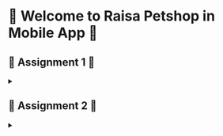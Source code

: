 # 🌸 Welcome to Raisa Petshop in Mobile App 🌸


## 🐰 Assignment 1 🐰


<details>
<summary></summary>


### 😸 Jelaskan apa yang dimaksud dengan stateless widget dan stateful widget, dan jelaskan perbedaan dari keduanya.


<details>
<summary></summary>


Stateless widget adalah widget dalam Flutter yang tidak memiliki state (keadaan) yang dapat berubah. Widget ini mendeskripsikan bagian dari antarmuka pengguna dengan cara membangun struktur widget lain yang menggambarkan antarmuka tersebut secara lebih konkret. Proses ini dilakukan secara rekursif hingga antarmuka pengguna benar-benar terbentuk. Stateless widget sangat berguna ketika antarmuka yang ditampilkan tidak tergantung pada kondisi yang berubah-ubah, tetapi hanya bergantung pada informasi konfigurasi yang ada pada widget itu sendiri dan konteks tempat widget tersebut digunakan (dalam bentuk `BuildContext`). Contohnya, jika suatu tampilan statis hanya bergantung pada informasi yang diberikan saat pembuatan objek, maka `StatelessWidget` adalah pilihan yang tepat.


Stateful widget adalah widget dalam Flutter yang memiliki state (keadaan) yang dapat berubah selama widget tersebut digunakan. Informasi yang tersimpan dalam state dapat dibaca secara sinkron saat widget dibangun dan mungkin akan berubah seiring waktu atau berdasarkan kejadian tertentu. Tanggung jawab implementasi widget adalah untuk memastikan bahwa objek `State` diberi tahu secara cepat saat state mengalami perubahan, menggunakan metode `setState`. Stateful widget juga membangun struktur widget lain secara rekursif, tetapi berbeda dengan stateless widget, struktur ini bisa berubah secara dinamis sesuai perubahan state. Ini membuat `StatefulWidget` cocok untuk antarmuka yang mungkin berubah-ubah, seperti jam atau komponen yang bergantung pada data sistem atau input pengguna.


Perbedaan utama pada statefull dan stateless widget terletak pada :
1. Mutable State vs Immutable State:
   - Stateless widget tidak memiliki state yang dapat berubah setelah dibuat, sedangkan stateful widget memiliki state yang bisa diubah sepanjang siklus hidup widget.


2. Penggunaan State:
   - Pada stateless widget, antarmuka hanya bergantung pada konfigurasi awal dan `BuildContext`. Pada stateful widget, antarmuka dapat berubah berdasarkan state yang tersimpan dalam objek `State`.


3. Pembuatan State:
   - Pada stateful widget, objek `State` dibuat menggunakan metode `createState`. Jika stateful widget dihapus dari pohon dan kemudian dimasukkan kembali, `createState` akan dipanggil ulang untuk membuat objek `State` baru.
   - Stateful widget yang memiliki `GlobalKey` akan mempertahankan `State` meskipun dipindahkan dari satu lokasi ke lokasi lain dalam pohon widget.


4. Lifecycle:
   - Stateless widget memiliki siklus hidup yang lebih sederhana karena tidak memiliki state yang harus dikelola.
   - Stateful widget memiliki siklus hidup yang lebih kompleks karena mengelola state yang dapat berubah, serta memungkinkan penggunaan `GlobalKey` untuk mempertahankan `State` dalam situasi tertentu.


sumber : [https://api.flutter.dev/flutter/widgets/StatelessWidget-class.html, https://api.flutter.dev/flutter/widgets/StatefulWidget-class.html]


</details>


### 😸 Sebutkan widget apa saja yang kamu gunakan pada proyek ini dan jelaskan fungsinya.
<details>
<summary></summary>


1. MaterialApp
    MaterialApp adalah widget yang membungkus aplikasi dan menyediakan banyak konfigurasi seperti tema aplikasi, home widget, dan title aplikasi. Widget ini juga menyediakan tampilan Material Design untuk aplikasi.
2. ThemeData
    ThemeData digunakan untuk mendefinisikan tema aplikasi, termasuk skema warna dan pengaturan tema material. Pada kode ini, tema menggunakan warna utama Colors.amber dan warna sekunder Colors.amber[50].
3. Scaffold
    Scaffold adalah struktur dasar dari halaman di Flutter, yang menyediakan elemen standar seperti AppBar, Body, Drawer, dan lain-lain. Di sini, Scaffold digunakan untuk membuat kerangka halaman utama aplikasi.
4. AppBar
    AppBar adalah widget baris atas (baris judul) dari aplikasi. Dalam proyek ini, AppBar menampilkan judul “Raisa Pet Shop” dengan latar belakang biru tua (Colors.blue[900]).
5. GridView.count
    GridView.count adalah widget yang menampilkan elemen dalam bentuk grid. Di sini, digunakan untuk menampilkan beberapa item dalam tampilan grid dengan 3 kolom, jarak antar-elemen yang bisa disesuaikan, dan padding.
6. InkWell
    InkWell adalah widget yang menambahkan efek "tinta" (ink ripple effect) saat suatu elemen diklik. Dalam proyek ini, InkWell melingkupi setiap ItemCard sehingga setiap kali pengguna mengklik sebuah item, ada efek visual yang menunjukkan bahwa elemen telah diklik.
7. SnackBar
    SnackBar adalah widget yang menampilkan notifikasi sementara di bagian bawah layar. SnackBar digunakan untuk menampilkan pesan konfirmasi bahwa pengguna telah menekan sebuah tombol item.
8. Container
    Container adalah widget yang fleksibel yang digunakan untuk mengatur tata letak, warna, padding, margin, dan ukuran dari elemen yang dibungkusnya. Dalam ItemCard, Container digunakan untuk memberikan padding dan tata letak pada item.
9. Column
    Column adalah widget yang menampilkan elemen anaknya dalam tata letak vertikal (kolom). Di sini, Column digunakan dalam ItemCard untuk menampilkan ikon dan teks dalam susunan vertikal.
10. Icon
    Icon adalah widget untuk menampilkan ikon dari pustaka ikon bawaan Flutter. Di ItemCard, ikon digunakan untuk memberikan identifikasi visual pada setiap item seperti “Lihat Daftar Produk,” “Tambah Produk,” dan “Logout.”
11. Text
    Text adalah widget untuk menampilkan teks. Dalam kode ini, Text digunakan di berbagai tempat untuk menampilkan judul aplikasi, nama item, judul kartu informasi, dan isi kartu informasi.
12. Card
    Card adalah widget Material Design yang memiliki elevation (ketinggian) dan border radius yang dapat disesuaikan. Di sini, Card digunakan dalam InfoCard untuk menampilkan informasi dengan gaya kartu.
13. MediaQuery
    MediaQuery menyediakan informasi tentang ukuran dan orientasi layar perangkat. Di InfoCard, MediaQuery digunakan untuk menentukan lebar kartu berdasarkan lebar layar perangkat.
</details>


### 😸 Apa fungsi dari setState()? Jelaskan variabel apa saja yang dapat terdampak dengan fungsi tersebut.
<details>
<summary></summary>


setState() dalam Flutter adalah sebuah metode yang digunakan di dalam objek State dari sebuah StatefulWidget untuk memberi tahu framework Flutter bahwa tampilan widget harus diperbarui. Saat Anda memanggil setState(), Flutter menandai status widget sebagai "kotor" atau "dirty", yang berarti UI perlu diperbarui pada frame berikutnya. Perubahan yang dilakukan pada variabel status (variabel di dalam objek State) hanya akan tercermin di UI setelah setState() dipanggil. Semua variabel yang berada di dalam objek State dari sebuah StatefulWidget dapat terpengaruh oleh setState(). Terutama, variabel-variabel yang menyimpan informasi penting untuk UI, seperti:
- Counter atau variabel numerik lainnya (misalnya untuk menghitung jumlah klik)
- Boolean (untuk mengubah status on/off, tampilan, atau status terpilih/tidak terpilih)
- String (untuk memperbarui teks yang ditampilkan di UI)
- List dan Map (untuk memperbarui daftar item yang ditampilkan di User Interface)
sumber : [https://dev.to/nicks101/when-to-use-setstate-in-flutter-380]
</details>


### 😸 Jelaskan perbedaan antara const dengan final.
<details>
<summary></summary>


Secara garis besar, perbedaan antara variabel const dan final terletak pada :
1. Waktu Penetapan Nilai
    final: Nilai final ditetapkan hanya sekali dan bisa diberikan nilai saat runtime. Ini berarti bahwa nilai final dapat ditentukan berdasarkan perhitungan atau hasil yang hanya tersedia saat program berjalan, seperti hasil dari operasi atau fungsi.
    const: Nilai const ditetapkan pada waktu compile-time, jadi harus diketahui sebelumnya. Ini hanya bisa digunakan dengan nilai yang benar-benar konstan yang tidak akan berubah, seperti angka tetap atau string, dan tidak bisa berasal dari operasi yang dijalankan saat runtime.
2. Kedalaman Immutabilitas
    final: Hanya variabel atau objek yang ditandai dengan final yang tidak dapat diubah. Namun, jika variabel final adalah koleksi atau objek kompleks, isi dalam koleksi tersebut masih bisa diubah, kecuali elemen-elemen di dalamnya juga ditandai dengan final atau const.
    const: Objek atau koleksi yang ditandai const bersifat deeply immutable atau transitively immutable. Artinya, seluruh struktur data di dalamnya, termasuk semua elemen, juga harus const dan tidak bisa diubah sama sekali.
3. Penggunaan di dalam Kelas
    final: Bisa dideklarasikan sebagai field instance di kelas tanpa harus bersifat static. Setiap objek kelas akan memiliki nilai final-nya sendiri.
    const: Dalam konteks kelas, const harus digunakan bersama dengan static, yaitu static const, karena const harus sudah diinisialisasi saat compile-time dan tidak bisa terkait dengan instance kelas.
4. Canonization atau Penggabungan Objek Const
    const: Objek const di-Dart adalah canonicalized, artinya jika Anda membuat objek const dengan nilai yang sama, Dart akan menggunakan satu objek yang sama untuk menghemat memori.
    final: Objek final tidak bersifat canonicalized. Jika dua variabel final memiliki nilai yang sama, Dart tetap akan membuat dua objek terpisah.


sumber : [https://stackoverflow.com/questions/50431055/what-is-the-difference-between-the-const-and-final-keywords-in-dart]
</details>


### 😸 Jelaskan bagaimana cara kamu mengimplementasikan checklist-checklist di atas.
<details>
<summary></summary>


Saya memulai pembuatan proyek Flutter baru bernama `petshop_mobile` dengan perintah `flutter create petshop_mobile` dan kemudian masuk ke dalam direktori proyek yang baru terbentuk. Secara otomatis, struktur proyek dasar terbentuk, termasuk file `main.dart` yang berfungsi sebagai entry point. Langkah selanjutnya adalah membuat file baru bernama `menu.dart` untuk memisahkan tampilan utama aplikasi sehingga `main.dart` bisa tetap ringkas dan berfungsi hanya sebagai entry point. Karena aplikasi ini memerlukan interaksi dinamis, saya mengubah `StatelessWidget` menjadi `StatefulWidget`, yang memungkinkan penggunaan fungsi `setState()` untuk memperbarui UI secara real-time saat tombol ditekan. Untuk menjaga kerapian struktur, saya memindahkan kode utama dari `main.dart` (mulai dari baris ke-39 hingga akhir) ke dalam `menu.dart`, sehingga bagian tampilan aplikasi berada dalam file terpisah.


Di `menu.dart`, saya membuat kelas bernama `ItemHomepage` dengan atribut `name`, `icon`, dan `color`. Atribut-atribut ini memungkinkan saya untuk mengatur nama, ikon, dan warna setiap tombol yang akan ditampilkan di halaman utama. Selanjutnya, saya membuat object ItemHomepage pada MyHomepage(). Setiap tombol diatur agar memiliki ikon, warna, dan teks yang berbeda, sesuai data yang diberikan. Untuk menambah interaksi, pada setiap tombol, saya menambahkan `SnackBar` yang akan muncul saat tombol ditekan dan menampilkan pesan, seperti “Kamu telah menekan tombol {nama}!”. Saya menggunakan `ScaffoldMessenger` untuk memunculkan `SnackBar` ini. Kode ini mengatur tampilan tombol sebagai berikut:


```dart
return Material(
  color: item.color, // Warna dari item
  borderRadius: BorderRadius.circular(12),
  child: InkWell(
    onTap: () {
      ScaffoldMessenger.of(context)
        ..hideCurrentSnackBar()
        ..showSnackBar(
          SnackBar(content: Text("Kamu telah menekan tombol ${item.name}!")),
        );
    },
    child: Column(
      mainAxisAlignment: MainAxisAlignment.center,
      children: [
        Icon(item.icon, color: Colors.white),
        Text(item.name, style: TextStyle(color: Colors.white)),
      ],
    ),
  ),
);
```


Setelah menyiapkan `menu.dart`, langkah terakhir adalah mengintegrasikan `MenuPage` ini dengan `main.dart` agar dapat menjadi tampilan utama saat aplikasi dijalankan. Saya melakukan ini dengan memanggil `MyHomePage()` sebagai nilai `home` di `MaterialApp` pada `main.dart`. Dengan langkah-langkah ini, saya berhasil membuat tiga tombol dengan variasi warna dan ikon, serta menampilkan `SnackBar` dengan pesan yang dinamis setiap kali salah satu tombol ditekan.
</details>


</details>


## 🐰 Assignment 2 🐰


<details>
<summary></summary>


### 😸 Apa kegunaan const di Flutter? Jelaskan apa keuntungan ketika menggunakan const pada kode Flutter. Kapan sebaiknya kita menggunakan const, dan kapan sebaiknya tidak digunakan?


<details>
<summary></summary>


Dalam Flutter, `const` berguna untuk meningkatkan kinerja dan efisiensi memori dengan menandai widget atau nilai sebagai konstan (immutable), sehingga tidak perlu dibangun ulang selama aplikasi berjalan. Ketika sebuah widget atau nilai ditandai dengan `const`, Flutter mengetahui bahwa elemen tersebut tidak akan berubah, sehingga dapat dioptimalkan untuk proses rendering dan manajemen memori. Keuntungan utama menggunakan `const` adalah optimalisasi kinerja, karena widget yang ditandai `const` hanya dibuat satu kali dan di-reuse tanpa harus di-render ulang setiap saat, yang membantu aplikasi berjalan lebih lancar. Selain itu, `const` juga menghemat memori, karena hanya satu instance widget yang disimpan dalam memori. Hal ini mengurangi frekuensi pengumpulan sampah (garbage collection) dan membantu meningkatkan kecepatan aplikasi. Selain kinerja dan efisiensi memori, penggunaan `const` juga membuat kode lebih bersih dan mudah dipahami, karena menunjukkan secara jelas elemen-elemen yang tidak akan berubah. Sebaiknya gunakan `const` untuk widget statis yang tidak akan berubah, seperti `Text` atau `Icon`, serta untuk nilai tetap seperti padding, margin, atau warna yang tidak dinamis. Namun, `const` tidak perlu digunakan pada widget atau nilai yang bisa berubah selama runtime, seperti nilai yang bergantung pada input pengguna atau data eksternal, atau pada widget yang membutuhkan status, seperti `StatefulWidget`. Penggunaan `const` secara bijak bisa membantu aplikasi Flutter menjadi lebih efisien dan responsif, terutama saat ada banyak elemen UI yang bersifat statis.


sumber : [https://medium.com/@pakorn_traipan/final-vs-const-in-dart-choosing-the-right-variable-type-for-your-program-2117c2a3b96b#:~:text=Because%20const%20variables%20are%20known%20at%20compile-time%2C%20they,compiler%20cannot%20optimize%20them%20in%20the%20same%20way.]


</details>


### 😸 Jelaskan dan bandingkan penggunaan Column dan Row pada Flutter. Berikan contoh implementasi dari masing-masing layout widget ini!


<details>
<summary></summary>
Dalam Flutter, `Row` dan `Column` adalah dua widget dasar yang digunakan untuk menyusun elemen-elemen UI dalam tata letak horizontal atau vertikal. `Row` digunakan untuk menempatkan elemen secara horizontal (dari kiri ke kanan atau sebaliknya), sedangkan `Column` digunakan untuk menempatkan elemen secara vertikal (dari atas ke bawah atau sebaliknya). Keduanya memiliki properti penting seperti `mainAxisAlignment` dan `crossAxisAlignment` yang memungkinkan kita untuk mengatur posisi dan ruang di antara anak-anak widget.


#### 1. Row
`Row` digunakan untuk menempatkan widget anak-anak secara horizontal. Properti `mainAxisAlignment` digunakan untuk mengatur penempatan anak-anak widget sepanjang sumbu utama (horizontal), sedangkan `crossAxisAlignment` mengatur posisi widget anak sepanjang sumbu silang (vertikal).


Contoh penggunaan `Row`:


```dart
import 'package:flutter/material.dart';


void main() {
  runApp(const MyApp());
}


class MyApp extends StatelessWidget {
  const MyApp({Key? key}) : super(key: key);


  @override
  Widget build(BuildContext context) {
    return MaterialApp(
      home: Scaffold(
        appBar: AppBar(
          title: const Text("Contoh Row"),
        ),
        body: Row(
          mainAxisAlignment: MainAxisAlignment.spaceAround,
          children: <Widget>[
            Container(
              padding: const EdgeInsets.all(10),
              color: Colors.blue,
              child: const Text("Item 1"),
            ),
            Container(
              padding: const EdgeInsets.all(10),
              color: Colors.green,
              child: const Text("Item 2"),
            ),
            Container(
              padding: const EdgeInsets.all(10),
              color: Colors.red,
              child: const Text("Item 3"),
            ),
          ],
        ),
      ),
    );
  }
}
```


Pada contoh di atas, kita memiliki tiga `Container` sebagai widget anak dari `Row`. Mereka akan ditempatkan secara horizontal dengan `mainAxisAlignment.spaceAround`, yang memberi ruang di antara setiap anak dan sebelum serta setelah anak pertama dan terakhir.


#### 2. Column
`Column` digunakan untuk menempatkan widget anak-anak secara vertikal. Sama seperti `Row`, `Column` memiliki `mainAxisAlignment` untuk mengatur posisi anak-anak sepanjang sumbu utama (vertikal) dan `crossAxisAlignment` untuk sumbu silang (horizontal).


Contoh penggunaan `Column`:


```dart
import 'package:flutter/material.dart';


void main() {
  runApp(const MyApp());
}


class MyApp extends StatelessWidget {
  const MyApp({Key? key}) : super(key: key);


  @override
  Widget build(BuildContext context) {
    return MaterialApp(
      home: Scaffold(
        appBar: AppBar(
          title: const Text("Contoh Column"),
        ),
        body: Column(
          mainAxisAlignment: MainAxisAlignment.spaceAround,
          children: <Widget>[
            Container(
              padding: const EdgeInsets.all(10),
              color: Colors.blue,
              child: const Text("Item 1"),
            ),
            Container(
              padding: const EdgeInsets.all(10),
              color: Colors.green,
              child: const Text("Item 2"),
            ),
            Container(
              padding: const EdgeInsets.all(10),
              color: Colors.red,
              child: const Text("Item 3"),
            ),
          ],
        ),
      ),
    );
  }
}
```


Dalam contoh `Column` di atas, widget `Container` disusun secara vertikal dengan `mainAxisAlignment.spaceAround`, memberi ruang di antara setiap widget serta di antara widget pertama dan terakhir dengan batas layar.


#### Perbandingan Penggunaan
- **Arah Penataan**: `Row` menyusun elemen secara horizontal, sementara `Column` secara vertikal.
- **mainAxisAlignment**: Pada `Row`, `mainAxisAlignment` digunakan untuk mengatur elemen secara horizontal; pada `Column`, digunakan untuk mengatur elemen secara vertikal.
- **crossAxisAlignment**: Pada `Row`, `crossAxisAlignment` mengatur posisi elemen secara vertikal, sedangkan pada `Column`, mengatur secara horizontal.
 
Kedua widget ini sering digunakan bersama untuk membuat tata letak yang kompleks dalam aplikasi Flutter, dan penggunaannya tergantung pada arah penyusunan elemen yang dibutuhkan dalam desain UI.
sumber : [https://www.geeksforgeeks.org/row-and-column-widgets-in-flutter-with-example/]
</details>


### 😸 Sebutkan apa saja elemen input yang kamu gunakan pada halaman form yang kamu buat pada tugas kali ini. Apakah terdapat elemen input Flutter lain yang tidak kamu gunakan pada tugas ini? Jelaskan!

<details>
<summary></summary>

Pada tugas kali ini, saya telah menggunakan berbagai elemen input untuk mengumpulkan data dalam form produk, seperti input bertipe String untuk nama produk, flavour, deskripsi, kategori, dan URL gambar;
input bertipe int untuk harga dan jumlah produk; input bertipe double untuk netto; dan input bertipe DateTime untuk memilih tanggal kedaluwarsa produk. Selain itu, terdapat beberapa elemen input lain yang tidak
saya gunakan namun bisa bermanfaat dalam berbagai kasus. Misalnya, **DropdownButtonFormField** yang memungkinkan pengguna memilih satu opsi dari daftar pilihan, cocok untuk memilih kategori produk. **Checkbox** dan **Switch** juga dapat digunakan untuk opsi boolean,
seperti persetujuan atau status aktif/non-aktif produk. **Radio Buttons** berguna untuk memilih satu opsi dari beberapa pilihan, sedangkan **File Picker** memudahkan pengguna mengunggah file, seperti gambar produk, langsung dari perangkat.
Elemen lain seperti **TextField dengan Custom Input Formatter** memungkinkan penerapan format khusus, misalnya untuk memasukkan nomor telepon, dan **DateRangePicker** atau **TimePicker** bisa digunakan untuk memilih rentang tanggal atau waktu.
**Slider** juga bisa dimanfaatkan untuk memilih nilai dalam rentang tertentu, seperti memilih harga diskon. Semua elemen input ini dapat meningkatkan pengalaman pengguna, memberikan lebih banyak pilihan interaksi, dan memenuhi kebutuhan aplikasi
dengan cara yang lebih interaktif dan fungsional.
</details>


### 😸 Bagaimana cara kamu mengatur tema (theme) dalam aplikasi Flutter agar aplikasi yang dibuat konsisten? Apakah kamu mengimplementasikan tema pada aplikasi yang kamu buat?

<details>
<summary></summary>

Dalam aplikasi Flutter yang saya buat, saya telah mengatur tema menggunakan `ThemeData` pada `MaterialApp`, di mana skema warna ditentukan dengan warna biru sebagai warna utama (primary) dan biru gelap (`blue[900]`) sebagai warna sekunder. Penerapan tema ini memberikan konsistensi visual di seluruh aplikasi, terutama terlihat pada elemen-elemen seperti app bar dan tombol, yang menciptakan kesan yang seragam dan mudah dikenali pengguna. Penggunaan warna yang konsisten membantu membangun identitas visual aplikasi dan meningkatkan kenyamanan pengguna.

Meskipun tema ini sudah memberikan dasar yang kuat untuk visual aplikasi, penggunaannya masih relatif terbatas pada penentuan skema warna. Saya belum sepenuhnya memanfaatkan kemampuan `ThemeData` untuk mengatur elemen-elemen visual lainnya, seperti tipografi, gaya tombol khusus, atau widget lain yang dapat disesuaikan. Dengan mengembangkan tema ini lebih lanjut, saya dapat menciptakan gaya visual yang lebih lengkap dan personal untuk aplikasi, seperti menyesuaikan gaya teks default, mengatur border dan elevasi tombol, atau bahkan mendefinisikan tema untuk mode terang dan gelap secara lebih mendetail. Pemanfaatan penuh `ThemeData` akan memungkinkan aplikasi memiliki tampilan yang lebih menyatu dan profesional, serta meningkatkan pengalaman pengguna secara keseluruhan.

</details>

### 😸 Bagaimana cara kamu menangani navigasi dalam aplikasi dengan banyak halaman pada Flutter?

<details>
<summary></summary>
Dalam aplikasi Flutter dengan banyak halaman, saya menggunakan metode navigasi seperti `Navigator.push()` dan `Navigator.pushReplacement()` untuk mengatur perpindahan antar halaman dengan efektif. Dengan `Navigator.push()`, saya dapat menambahkan halaman baru ke dalam stack navigasi, memungkinkan pengguna kembali ke halaman sebelumnya, seperti saat membuka halaman detail dari daftar item. Ini cocok digunakan ketika pengguna ingin menelusuri informasi lebih lanjut tetapi tetap memiliki opsi untuk kembali ke layar sebelumnya.

Sebaliknya, saya menggunakan `Navigator.pushReplacement()` untuk mengganti halaman saat ini dengan halaman baru, sehingga halaman sebelumnya dihapus dari stack. Metode ini berguna dalam skenario seperti transisi dari halaman login ke halaman beranda setelah proses autentikasi, memastikan pengguna tidak bisa kembali ke layar login.
</details>

## 🐰 Assignment 3 🐰

### 😸 Jelaskan mengapa kita perlu membuat model untuk melakukan pengambilan ataupun pengiriman data JSON? Apakah akan terjadi error jika kita tidak membuat model terlebih dahulu?

<details>
<summary></summary>

JSON adalah format yang menyimpan informasi terstruktur serta banyak digunakan sebagai alternatif yang lebih sederhana dan ringan dari XML (Extensive Markup Language).

Format XML kini sudah cukup jarang digunakan karena sulit dikonversi menjadi objek JavaScript. Butuh ribuan baris kode dan banyak kustomisasi berdasarkan elemen tertentu yang perlu diuraikan (parse).

Sebagai perbandingan, parser JSON hanya membutuhkan satu baris kode untuk mengubah teks menjadi JavaScript karena syntax keduanya sangat mirip.

JSON menggunakan parsing sisi server untuk meningkatkan responsivitas. Prosesnya tidak memerlukan informasi awal tentang objek parsing, sehingga JSON kini banyak digunakan sebagai format standar pertukaran data.

User juga bisa meminta data dari berbagai domain dengan memanfaatkan metode yang disebut ‘JSON padding’ (JSONP), yang menggunakan fungsi callback untuk mengirimkan data JSON. Hasilnya, batasan  same-origin policy pun tidak lagi menjadi halangan.

Membuat model untuk pengambilan atau pengiriman data JSON sangat penting karena membantu memastikan validitas dan keamanan data yang diterima atau dikirimkan. Model digunakan untuk memvalidasi bahwa data JSON memiliki struktur dan tipe data yang sesuai, sehingga mencegah kesalahan akibat data yang tidak valid atau hilang. Selain itu, penggunaan model juga memastikan konsistensi dalam pengelolaan data, memudahkan pemeliharaan kode, dan memungkinkan transformasi data secara efisien antara format JSON dan objek yang digunakan dalam aplikasi. Tanpa model, risiko kesalahan menjadi lebih tinggi, terutama dalam kasus data yang tidak sesuai atau sulit ditangani, yang dapat mengakibatkan error pada parsing, debugging yang rumit, atau ketidakkonsistenan data dalam sistem yang lebih besar.  
JSON kini menjadi format standar dalam pertukaran data karena kelebihannya dibandingkan XML. JSON memiliki sintaks yang lebih sederhana, ukuran yang lebih kecil, dan kemampuan untuk langsung dikonversi menjadi objek JavaScript menggunakan satu baris kode, seperti `JSON.parse()`. Berbeda dengan XML yang membutuhkan parser lebih kompleks, JSON menawarkan kecepatan parsing yang lebih baik dan mendukung fitur JSONP untuk pengambilan data lintas domain, membuatnya ideal untuk aplikasi modern. Dengan model yang baik, pengembang dapat memanfaatkan kelebihan JSON sepenuhnya dan meminimalkan potensi kesalahan.
sumber : [https://www.hostinger.co.id/tutorial/apa-itu-json]

</details>

### 😸 Jelaskan fungsi dari library http yang sudah kamu implementasikan pada tugas ini

<details>
<summary></summary>
Library HTTP yang digunakan dalam tugas ini berfungsi sebagai alat untuk memfasilitasi komunikasi antara klien dan server menggunakan protokol HTTP, yang merupakan standar utama dalam pertukaran data di internet. Dengan library ini, pengembang dapat mengirimkan permintaan HTTP seperti **GET** untuk mengambil data, **POST** untuk mengirimkan data, atau **PUT** dan **DELETE** untuk mengedit atau menghapus data di server. Selain itu, library ini juga membantu memproses respons dari server, seperti membaca data yang dikembalikan dalam format JSON atau format lainnya, sehingga mempermudah integrasi antara aplikasi klien dengan layanan berbasis API. Library HTTP mengotomatisasi banyak proses teknis, seperti pembentukan header permintaan, pengelolaan koneksi, dan interpretasi respons, sehingga pengembang tidak perlu menangani detail komunikasi secara manual.

Protokol HTTP sendiri adalah sistem komunikasi lapisan aplikasi yang memungkinkan transfer data seperti teks, gambar, video, dan file lainnya antara klien dan server. HTTP menggunakan mekanisme permintaan dan respons, di mana klien mengirimkan permintaan (request) ke server melalui URL atau alamat domain, dan server merespons dengan data yang diminta. Proses ini stateless, artinya server tidak menyimpan informasi tentang koneksi yang sudah selesai, sehingga setiap permintaan bersifat independen. Protokol HTTP juga menyediakan aturan tentang bagaimana data dikodekan, dikirim, dan diterima, memastikan pertukaran informasi dapat dilakukan dengan cara yang konsisten dan dapat diandalkan.

Dengan menggunakan library HTTP, pengembang dapat memanfaatkan protokol ini secara lebih efisien, baik untuk mengambil data dari server maupun untuk mengirim data ke server. Misalnya, dalam tugas ini, library HTTP digunakan untuk menangani pengambilan atau pengiriman data dalam format JSON, yang banyak digunakan sebagai standar pertukaran data karena sifatnya yang ringan dan mudah dipahami. Library ini tidak hanya mempercepat pengembangan tetapi juga mengurangi risiko kesalahan karena mengelola banyak detail komunikasi secara otomatis. Hasilnya, aplikasi dapat berfungsi dengan baik dalam berkomunikasi dengan server, mendukung pengalaman pengguna yang responsif dan efisien.
sumber : [https://it.telkomuniversity.ac.id/protokol-http-kenali-pengertian-serta-fungsinya-dalam-internet/

]
</details>

### 😸 Jelaskan fungsi dari CookieRequest dan jelaskan mengapa instance CookieRequest perlu untuk dibagikan ke semua komponen di aplikasi Flutter.

<details>
<summary></summary>
**Fungsi CookieRequest dalam Aplikasi Flutter:**

`CookieRequest` dalam konteks aplikasi Flutter digunakan untuk menangani dan mengelola cookie yang diterima dari server dalam proses komunikasi HTTP. Cookie sendiri adalah informasi yang dikirim oleh server dan disimpan pada perangkat pengguna, yang kemudian dapat digunakan kembali pada kunjungan berikutnya. Fungsi utama dari `CookieRequest` adalah untuk mengakses, menyimpan, dan mengirim cookie dalam setiap permintaan HTTP yang dilakukan oleh aplikasi. Dengan menggunakan `CookieRequest`, aplikasi dapat mengelola sesi pengguna, memastikan bahwa pengguna tetap login atau memiliki preferensi yang sama pada sesi berikutnya tanpa harus mengulang proses login atau pengaturan.

**Mengapa Instance CookieRequest Perlu Dibagikan ke Semua Komponen Aplikasi:**

Di aplikasi Flutter, instance `CookieRequest` perlu dibagikan ke semua komponen aplikasi untuk memastikan konsistensi dalam pengelolaan informasi sesi dan pengaturan pengguna di seluruh aplikasi. Cookie sering digunakan untuk menyimpan data penting seperti informasi login, pengaturan pribadi, atau preferensi pengguna. Jika `CookieRequest` hanya tersedia di bagian tertentu dari aplikasi, maka aplikasi akan kehilangan informasi ini saat berpindah layar atau melakukan permintaan API, yang dapat mengganggu pengalaman pengguna. Dengan membagikan instance `CookieRequest` ke seluruh komponen, aplikasi memastikan bahwa setiap permintaan HTTP, baik itu permintaan login, pengaturan, atau permintaan data lainnya, dapat menggunakan cookie yang tepat untuk memberikan pengalaman pengguna yang mulus dan konsisten.

Dengan demikian, `CookieRequest` sangat penting untuk menjaga keberlanjutan sesi pengguna dan personalisasi aplikasi, memungkinkan pengembang untuk mengelola preferensi pengguna secara efektif dan menyajikan konten yang relevan sesuai dengan kebiasaan dan pengaturan mereka.
sumber : [https://dasarpemrogramangolang.novalagung.com/B-cookie.html]

</details>

### 😸 Jelaskan mekanisme pengiriman data mulai dari input hingga dapat ditampilkan pada Flutter.

<details>
<summary></summary>

Untuk mengirimkan data dari input hingga ditampilkan dalam aplikasi Flutter, umumnya data akan melalui beberapa tahap dari pengumpulan hingga tampilan antarmuka pengguna. Berikut adalah mekanisme pengiriman data tersebut:

#### 1. **Input Data**
   Data dapat dimasukkan melalui berbagai jenis widget input di Flutter, seperti:
   - **TextField**: Untuk memasukkan teks.
   - **DropdownButton**: Untuk memilih dari pilihan yang ada.
   - **Checkbox** atau **Radio**: Untuk memilih nilai biner.
   
   Misalnya, menggunakan `TextField` untuk input teks:
   ```dart
   TextEditingController _controller = TextEditingController();
   TextField(
     controller: _controller,
     decoration: InputDecoration(labelText: 'Masukkan data'),
   );
   ```

#### 2. **Menyimpan Data**
   Setelah data dimasukkan, data tersebut akan disimpan dalam sebuah variabel atau objek. Biasanya, data akan disimpan dalam `TextEditingController` untuk teks atau variabel sederhana untuk data lainnya.

   Misalnya, untuk mendapatkan teks yang dimasukkan pada `TextField`:
   ```dart
   String inputData = _controller.text;
   ```

#### 3. **Pengolahan Data (Opsional)**
   Jika diperlukan, data yang dimasukkan dapat diproses terlebih dahulu sebelum dikirim atau ditampilkan. Misalnya, validasi input atau konversi data.

   Contoh validasi:
   ```dart
   if (inputData.isEmpty) {
     // Menampilkan pesan kesalahan
     print("Input tidak boleh kosong");
   }
   ```

#### 4. **Pengiriman Data**
   Data yang sudah diproses atau disimpan bisa dikirim ke backend atau disimpan dalam state aplikasi. 
   - **State Management**: Flutter menggunakan berbagai metode manajemen status seperti `Provider`, `Riverpod`, `Bloc`, atau `setState` untuk memperbarui tampilan berdasarkan data.
   
   Misalnya menggunakan `setState` untuk memperbarui tampilan:
   ```dart
   setState(() {
     // Mengubah data yang ditampilkan
     _displayData = inputData;
   });
   ```

   Jika data dikirim ke server (misalnya menggunakan `http`), bisa dilakukan dengan:
   ```dart
   final response = await http.post(
     Uri.parse('https://api.example.com/data'),
     body: {'data': inputData},
   );
   ```
</details>

### 😸 Jelaskan mekanisme autentikasi dari login, register, hingga logout. Mulai dari input data akun pada Flutter ke Django hingga selesainya proses autentikasi oleh Django dan tampilnya menu pada Flutter.

<details>
<summary></summary>

Mekanisme autentikasi dari proses login, register, hingga logout antara aplikasi Flutter dan backend Django melibatkan beberapa langkah penting. Berikut adalah penjelasan lengkapnya:

1. Register (Pendaftaran Akun)
#### Input Data di Flutter: Pengguna memasukkan data akun seperti nama, email, dan kata sandi di halaman pendaftaran Flutter.
#### Pengiriman Data ke Backend Django:
Flutter mengirim data input pengguna dalam bentuk permintaan HTTP (biasanya POST) ke endpoint API yang dibuat di Django untuk proses pendaftaran, seperti /auth/register/.
Data dikirim dalam format JSON, dan Flutter menggunakan library seperti http atau dio untuk membuat permintaan ini.
#### Proses di Django:
Django menerima permintaan di endpoint yang telah dibuat pada views.py.
Data diverifikasi (misalnya, memastikan bahwa email tidak duplikat dan kata sandi memenuhi kriteria keamanan).
Django membuat entitas pengguna baru di database, mengenkripsi kata sandi menggunakan hashing bawaan Django (misalnya make_password()).
Jika pendaftaran berhasil, Django mengembalikan respons sukses (biasanya dengan status kode 201 dan pesan JSON).
#### Tanggapan ke Flutter:
Flutter menerima respons sukses dan dapat menampilkan notifikasi bahwa pendaftaran telah berhasil. Jika gagal maka flutter akan mengirimkan snackbar untuk menginformasikan bahwa register gagal
2. Login (Masuk)
#### Input Data di Flutter: Pengguna memasukkan email dan kata sandi di halaman login Flutter.
#### Pengiriman Data ke Backend Django:
Flutter mengirim data ini ke endpoint API login Django (misalnya /auth/login/) dalam bentuk permintaan HTTP POST.
#### Proses Autentikasi di Django:
Django memeriksa data input terhadap entri di database dengan metode seperti authenticate() untuk memvalidasi email dan kata sandi.
Jika validasi berhasil, Django membuat sesi pengguna atau token autentikasi (jika menggunakan autentikasi berbasis token/JWT).
Token ini dapat dikembalikan ke Flutter untuk disimpan sementara, biasanya di SharedPreferences untuk penyimpanan lokal.
#### Tanggapan ke Flutter:
Jika login berhasil, Django mengembalikan token autentikasi atau respons sesi dengan status kode 200.
Flutter menyimpan token ini dan menggunakannya untuk autentikasi permintaan selanjutnya (header Authorization).
3. Menampilkan Menu Utama di Flutter
#### Penggunaan Token untuk Autentikasi:
Token yang diperoleh selama login digunakan Flutter untuk memuat data dan mengakses halaman yang memerlukan otorisasi.
Flutter mengirimkan permintaan API dengan token ini di header (Authorization: Bearer <token>) ke endpoint Django untuk memvalidasi apakah pengguna berhak mengakses konten.
#### Verifikasi di Django:
Django memeriksa validitas token di middleware atau fungsi khusus yang memverifikasi keaslian token.
Jika valid, Django mengembalikan data yang diminta, dan Flutter menampilkan menu utama atau konten terkait.
#### Menampilkan Menu di Flutter:
Flutter memproses data dari Django dan menampilkan menu utama yang sesuai dengan otorisasi pengguna.
4. Logout (Keluar)
#### Aksi Logout di Flutter:
Pengguna menekan tombol logout di aplikasi Flutter.
Pengiriman Permintaan ke Backend Django:
Flutter mengirim permintaan logout ke endpoint API seperti /api/logout/, umumnya dengan metode POST.
Token atau sesi dapat dikirimkan agar Django dapat mengidentifikasi pengguna yang ingin logout.
#### Proses Logout di Django:
Django menghapus sesi pengguna dari server atau mengatur token agar tidak valid lagi (misalnya, menghapus token di database atau menambahkan token ke blacklist).
Django mengembalikan respons sukses, seperti status kode 204 (tanpa konten).
#### Tanggapan ke Flutter:
Flutter menerima respons sukses dan menghapus token autentikasi dari penyimpanan lokal (SharedPreferences), memastikan pengguna tidak lagi diidentifikasi sebagai pengguna yang sudah login. Kemuadian, Aplikasi Flutter diarahkan ke halaman login

</details>

### 😸 Jelaskan bagaimana cara kamu mengimplementasikan checklist di atas secara step-by-step! (bukan hanya sekadar mengikuti tutorial).

<details>
<summary></summary>

#### 1. **Implementasi Fitur Registrasi Akun pada Proyek Django**
Saya memulai dengan menambahkan aplikasi *authentication* pada proyek Django untuk menangani proses registrasi, login, dan logout. Selanjutnya, saya menambahkan `authentication` ke dalam daftar `INSTALLED_APPS` di file `settings.py` proyek. Kemudian, saya menginstal library `django-cors-headers` untuk mengizinkan akses lintas domain, dan menambahkannya ke `INSTALLED_APPS` serta menyertakan `corsheaders.middleware.CorsMiddleware` di bagian middleware.

Saya juga menambahkan path untuk mengarahkan ke aplikasi *authentication* di `urls.py` proyek. Setelah itu, saya membuat fungsi *view* untuk login, registrasi, dan logout di dalam aplikasi *authentication*, dan menambahkan file `urls.py` yang tidak digenerasi secara otomatis saat pembuatan aplikasi namun memiliki fungsi penting untuk mengelola rute URL yang diperlukan.

#### 2. **Membuat Halaman Login di Proyek Flutter**
Saya menginstal package `provider` dan `pbp_django_auth` di proyek Flutter dengan menjalankan perintah:
```
flutter pub add provider
flutter pub add pbp_django_auth
```
Kemudian, saya memodifikasi *root widget* di `main.dart` agar menyediakan `CookieRequest` untuk semua *child widget* menggunakan *Provider*. Saya membuat dua berkas baru di folder `lib/screens`, yaitu `login.dart` dan `register.dart`, untuk halaman login dan registrasi. Untuk memastikan pengguna hanya bisa mengakses halaman lain setelah login, saya mengubah `home: MyHomePage()` menjadi `home: const LoginPage()` di `main.dart`. Selanjutnya, saya mengatur form login dan registrasi agar mengarah ke *endpoint* Django yang relevan.

#### 3. **Membuat Model Kustom untuk Proyek Flutter**
Saya mengirim hasil *endpoint* JSON dari Django ke *QuickType* untuk membangkitkan model Dart dengan nama `ProductEntry`. Saya mengatur *source type* menjadi JSON dan *language* menjadi Dart, lalu menempelkan data JSON ke dalam *textbox* di *QuickType*. Setelah itu, saya menyalin kode hasil *QuickType* dan menempelkannya ke dalam berkas `lib/models/product_entry.dart`.

#### 4. **Membuat Halaman Daftar Item dari Endpoint JSON di Django**
Saya menambahkan *package* HTTP dengan perintah:
```
flutter pub add http
```
Kemudian, saya menambahkan izin akses internet dengan menambahkan:
```xml
<uses-permission android:name="android.permission.INTERNET" />
```
di dalam `AndroidManifest.xml`.

Untuk menampilkan data, saya membuat file `list_productentry.dart` di `lib/screens` dan mengimpor *library* yang diperlukan, termasuk `package:flutter/material.dart` dan file model `product_entry.dart`. Saya menyalin fungsi `fetchProduct()` untuk mengambil data dari *endpoint* Django dan memastikan URL memiliki *trailing slash (/)*.

Saya menggunakan `FutureBuilder` di halaman tersebut untuk menampilkan data dalam bentuk daftar. Saya menambahkan navigasi di `widgets/left_drawer.dart` dengan menambahkan *ListTile* baru yang mengarah ke `ProductEntryPage`. Pada widget seperti `tracker_card.dart`, saya menambahkan navigasi `onTap` untuk mengarahkan ke halaman tersebut ketika tombol "Lihat Produk" ditekan.

#### 5. **Menghubungkan Form Flutter ke Layanan Django**
Di Django, saya menambahkan fungsi *view* `create_product_flutter()` di `main/views.py` untuk menerima request POST dari aplikasi Flutter, menggunakan dekorator `@csrf_exempt` agar terhindar dari error CSRF. Saya menambahkan rute baru di `main/urls.py` untuk mengakses fungsi tersebut.

Di Flutter, saya menghubungkan `productentry_form.dart` dengan `CookieRequest` untuk mengirim data POST. Saya mengganti kode di `onPressed` tombol agar dapat mengirim data ke Django menggunakan `request.postJson()`, dan menambahkan notifikasi `SnackBar` sebagai umpan balik. Jika data berhasil dikirim, aplikasi akan kembali ke halaman utama menggunakan `Navigator.pushReplacement()`.

#### 6. **Pengujian Akhir**
Saya memastikan semua *import* file yang dibutuhkan sudah ada, menjalankan aplikasi Flutter, dan menguji fitur untuk menambahkan serta menampilkan *ProductEntry*. Hasilnya, saya dapat melihat *ProductEntry* yang ditambahkan di situs web Django ditampilkan dengan benar di aplikasi Flutter, menunjukkan bahwa integrasi berhasil.
</details>

</details>











